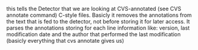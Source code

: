 this tells the Detector that we are looking at CVS-annotated (see CVS annotate command) C-style files. Basicly it removes the annotations from the text that is fed to the detector, not before storing it for later access. It parses the annotations storing for each line information like: version, last modification date and the author that performed the last modification (basicly everything that cvs annotate gives us)